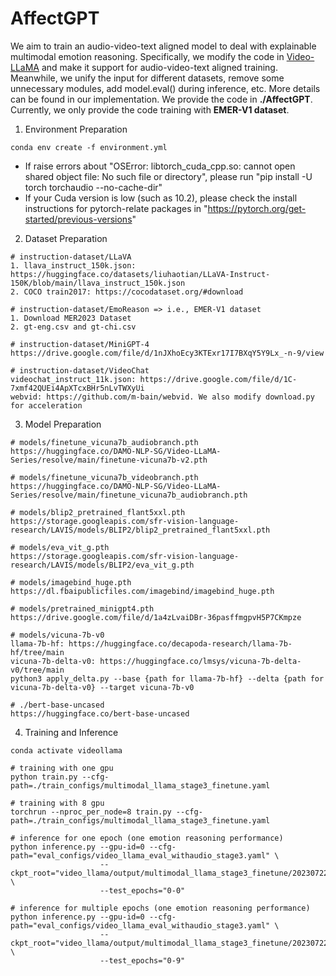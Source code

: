 # AffectGPT 

We aim to train an audio-video-text aligned model  to deal with explainable multimodal emotion reasoning. Specifically, we modify the code in [Video-LLaMA](https://github.com/DAMO-NLP-SG/Video-LLaMA) and make it support for audio-video-text aligned training. Meanwhile, we unify the input for different datasets, remove some unnecessary modules, add model.eval() during inference, etc. More details can be found in our implementation. We provide the code in **./AffectGPT**. Currently, we only provide the code training with **EMER-V1 dataset**.

1. Environment Preparation

```shell
conda env create -f environment.yml
```

- If raise errors about "OSError: libtorch_cuda_cpp.so: cannot open shared object file: No such file or directory", please run "pip install -U torch torchaudio --no-cache-dir"
- If your Cuda version is low (such as 10.2), please check the install instructions for pytorch-relate packages in "https://pytorch.org/get-started/previous-versions"



2. Dataset Preparation

```shell
# instruction-dataset/LLaVA
1. llava_instruct_150k.json: https://huggingface.co/datasets/liuhaotian/LLaVA-Instruct-150K/blob/main/llava_instruct_150k.json
2. COCO train2017: https://cocodataset.org/#download

# instruction-dataset/EmoReason => i.e., EMER-V1 dataset
1. Download MER2023 Dataset
2. gt-eng.csv and gt-chi.csv

# instruction-dataset/MiniGPT-4
https://drive.google.com/file/d/1nJXhoEcy3KTExr17I7BXqY5Y9Lx_-n-9/view

# instruction-dataset/VideoChat
videochat_instruct_11k.json: https://drive.google.com/file/d/1C-7xmf42QUEi4ApXTcxBHr5nLvTWXyUi
webvid: https://github.com/m-bain/webvid. We also modify download.py for acceleration
```



3. Model Preparation

```shell
# models/finetune_vicuna7b_audiobranch.pth
https://huggingface.co/DAMO-NLP-SG/Video-LLaMA-Series/resolve/main/finetune-vicuna7b-v2.pth

# models/finetune_vicuna7b_videobranch.pth
https://huggingface.co/DAMO-NLP-SG/Video-LLaMA-Series/resolve/main/finetune_vicuna7b_audiobranch.pth

# models/blip2_pretrained_flant5xxl.pth
https://storage.googleapis.com/sfr-vision-language-research/LAVIS/models/BLIP2/blip2_pretrained_flant5xxl.pth

# models/eva_vit_g.pth
https://storage.googleapis.com/sfr-vision-language-research/LAVIS/models/BLIP2/eva_vit_g.pth

# models/imagebind_huge.pth
https://dl.fbaipublicfiles.com/imagebind/imagebind_huge.pth

# models/pretrained_minigpt4.pth
https://drive.google.com/file/d/1a4zLvaiDBr-36pasffmgpvH5P7CKmpze

# models/vicuna-7b-v0
llama-7b-hf: https://huggingface.co/decapoda-research/llama-7b-hf/tree/main
vicuna-7b-delta-v0: https://huggingface.co/lmsys/vicuna-7b-delta-v0/tree/main
python3 apply_delta.py --base {path for llama-7b-hf} --delta {path for vicuna-7b-delta-v0} --target vicuna-7b-v0

# ./bert-base-uncased
https://huggingface.co/bert-base-uncased
```



4. Training and Inference

```shell
conda activate videollama

# training with one gpu
python train.py --cfg-path=./train_configs/multimodal_llama_stage3_finetune.yaml

# training with 8 gpu
torchrun --nproc_per_node=8 train.py --cfg-path=./train_configs/multimodal_llama_stage3_finetune.yaml

# inference for one epoch (one emotion reasoning performance)
python inference.py --gpu-id=0 --cfg-path="eval_configs/video_llama_eval_withaudio_stage3.yaml" \
					--ckpt_root="video_llama/output/multimodal_llama_stage3_finetune/20230722155059_100_1000_1000" \
					--test_epochs="0-0"

# inference for multiple epochs (one emotion reasoning performance)
python inference.py --gpu-id=0 --cfg-path="eval_configs/video_llama_eval_withaudio_stage3.yaml" \
					--ckpt_root="video_llama/output/multimodal_llama_stage3_finetune/20230722155059_100_1000_1000" \
					--test_epochs="0-9"
```

